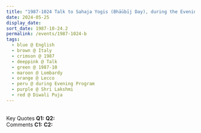 ```yaml
---
title: "1987-1024 Talk to Sahaja Yogis (Bhāūbīj Day), during the Evening Program, the day before Diwālī Pūjā, Lecco (50 kms N of Milan on Lake Como), Lombardy, Italy"
date: 2024-05-25
display_date: 
sort_date: 1987-10-24.2
permalink: /events/1987-1024-b
tags:
  - blue @ English
  - brown @ Italy
  - crimson @ 1987
  - deeppink @ Talk
  - green @ 1987-10
  - maroon @ Lombardy
  - orange @ Lecco
  - peru @ during Evening Program
  - purple @ Shri Lakshmi
  - red @ Diwali Puja
---
```


<br>

<wave-list>
  <list-title color="DarkSeaGreen" width="55">Key Quotes</list-title>
  <list-item color="BlanchedAlmond" width="280"><b>Q1:</b> <i></i></list-item>
  <list-item color="Lavender" width="280"><b>Q2:</b> <i></i></list-item>
</wave-list>

<br>

<wave-list>
  <list-title color="DarkSeaGreen" width="55">Comments</list-title>
  <list-item color="BlanchedAlmond" width="280"><b>C1:</b> <i></i></list-item>
  <list-item color="Lavender" width="280"><b>C2:</b> <i></i></list-item>
</wave-list>